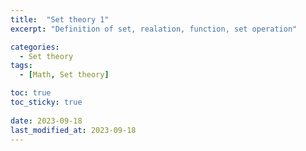 ```yaml
---
title:  "Set theory 1"
excerpt: "Definition of set, realation, function, set operation"

categories:
  - Set theory
tags:
  - [Math, Set theory]

toc: true
toc_sticky: true
 
date: 2023-09-18
last_modified_at: 2023-09-18
---
```


